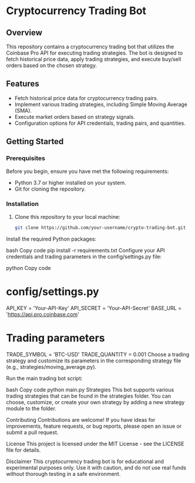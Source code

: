 # Cryptocurrency Trading Bot

## Overview

This repository contains a cryptocurrency trading bot that utilizes the Coinbase Pro API for executing trading strategies. The bot is designed to fetch historical price data, apply trading strategies, and execute buy/sell orders based on the chosen strategy.

## Features

- Fetch historical price data for cryptocurrency trading pairs.
- Implement various trading strategies, including Simple Moving Average (SMA).
- Execute market orders based on strategy signals.
- Configuration options for API credentials, trading pairs, and quantities.

## Getting Started

### Prerequisites

Before you begin, ensure you have met the following requirements:

- Python 3.7 or higher installed on your system.
- Git for cloning the repository.

### Installation

1. Clone this repository to your local machine:

   ```bash
   git clone https://github.com/your-username/crypto-trading-bot.git

Install the required Python packages:

bash
Copy code
pip install -r requirements.txt
Configure your API credentials and trading parameters in the config/settings.py file:

python
Copy code
# config/settings.py

API_KEY = 'Your-API-Key'
API_SECRET = 'Your-API-Secret'
BASE_URL = 'https://api.pro.coinbase.com'

# Trading parameters
TRADE_SYMBOL = 'BTC-USD'
TRADE_QUANTITY = 0.001
Choose a trading strategy and customize its parameters in the corresponding strategy file (e.g., strategies/moving_average.py).

Run the main trading bot script:

bash
Copy code
python main.py
Strategies
This bot supports various trading strategies that can be found in the strategies folder. You can choose, customize, or create your own strategy by adding a new strategy module to the folder.

Contributing
Contributions are welcome! If you have ideas for improvements, feature requests, or bug reports, please open an issue or submit a pull request.

License
This project is licensed under the MIT License - see the LICENSE file for details.

Disclaimer
This cryptocurrency trading bot is for educational and experimental purposes only. Use it with caution, and do not use real funds without thorough testing in a safe environment.
